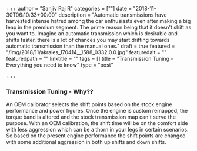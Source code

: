 +++
author = "Sanjiv Raj R"
categories = [""]
date = "2018-11-30T06:10:33+00:00"
description = "Automatic transmissions have harvested intense hatred among the car enthusiasts even after making a big leap in the premium segment. The prime reason being that it doesn't shift as you want to. Imagine an automatic transmission which is desirable and shifts faster, there is a lot of chances you may start drifting towards automatic transmission than the manual ones."
draft = true
featured = "/img/2018/11/akrales_170414__1588_0332.0.0.jpg"
featuredalt = ""
featuredpath = ""
linktitle = ""
tags = []
title = "Transmission Tuning - Everything you need to know"
type = "post"

+++
### Transmission Tuning - Why??

An OEM calibrator selects the shift points based on the stock engine performance and power figures. Once the engine is custom remapped, the torque band is altered and the stock transmission map can't serve the purpose. With an OEM calibration, the shift time will be on the comfort side with less aggression which can be a thorn in your legs in certain scenarios. So based on the present engine performance the shift points are changed with some additional aggression in both up shifts and down shifts.